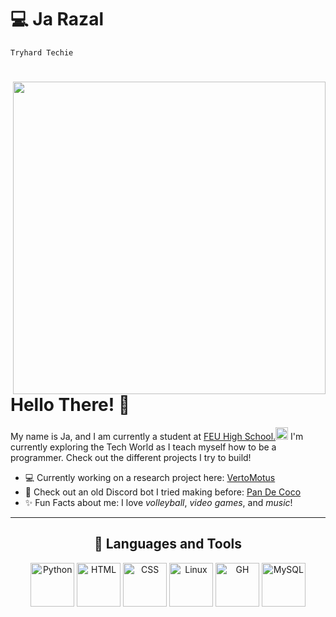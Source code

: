 # 💻 Ja Razal

`Tryhard Techie`

<div>
  <img align="right" width="500px" src="https://media.tenor.com/GfSX-u7VGM4AAAAC/coding.gif">
  <h1> Hello There! 👋</h1>
<p>My name is Ja, and I am currently a student at <a href="https://www.feuhighschool.edu.ph/">FEU High School.<img width="20px" src="https://www.feuhighschool.edu.ph/wp-content/themes/feu_theme2019/assets/images/logofront.png"></a> I'm currently exploring the Tech World as I teach myself how to be a programmer. Check out the different projects I try to build!</p>
</div>

- 💻 Currently working on a research project here: [VertoMotus](https://github.com/razi-j/VertoMotus-FSLTranslator-Using-OpenCV-Tensorflow) <br>
- 🤖 Check out an old Discord bot I tried making before: [Pan De Coco](https://github.com/razi-j/Pan-De-Coco)
- ✨ Fun Facts about me: I love *volleyball*, *video games*, and *music*! 


---
<div align="center">
  <h2> 🧰 Languages and Tools </h2>

<img align="center" width="70px" padding="20px" alt="Python" src="https://cdn.jsdelivr.net/gh/devicons/devicon/icons/python/python-original.svg"/>
<img align="center" width="70px" padding="20px" alt="HTML"  src="https://cdn.jsdelivr.net/gh/devicons/devicon/icons/html5/html5-original.svg"/>
<img align="center" width="70px" padding="20px" alt="CSS" src="https://cdn.jsdelivr.net/gh/devicons/devicon/icons/css3/css3-original.svg"/>
<img align="center" width="70px" padding="20px" alt="Linux" src="https://cdn.jsdelivr.net/gh/devicons/devicon/icons/linux/linux-original.svg"/>
<img align="center" width="70px" padding="20px" alt="GH" src="https://cdn.jsdelivr.net/gh/devicons/devicon/icons/github/github-original.svg"/>
<img align="center" width="70px" padding="20px" alt="MySQL" asrc="https://cdn.jsdelivr.net/gh/devicons/devicon/icons/mysql/mysql-original-wordmark.svg"/>          
</div>
